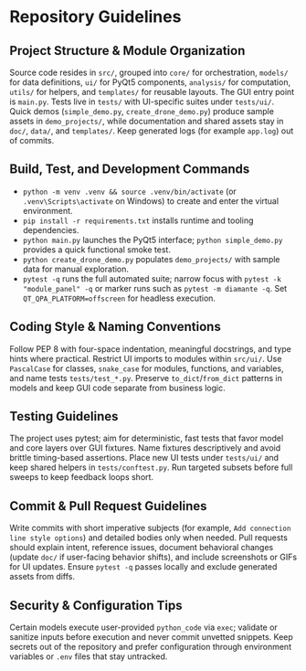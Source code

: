# Repository Guidelines

## Project Structure & Module Organization
Source code resides in `src/`, grouped into `core/` for orchestration, `models/` for data definitions, `ui/` for PyQt5 components, `analysis/` for computation, `utils/` for helpers, and `templates/` for reusable layouts. The GUI entry point is `main.py`. Tests live in `tests/` with UI-specific suites under `tests/ui/`. Quick demos (`simple_demo.py`, `create_drone_demo.py`) produce sample assets in `demo_projects/`, while documentation and shared assets stay in `doc/`, `data/`, and `templates/`. Keep generated logs (for example `app.log`) out of commits.

## Build, Test, and Development Commands
- `python -m venv .venv && source .venv/bin/activate` (or `.venv\Scripts\activate` on Windows) to create and enter the virtual environment.
- `pip install -r requirements.txt` installs runtime and tooling dependencies.
- `python main.py` launches the PyQt5 interface; `python simple_demo.py` provides a quick functional smoke test.
- `python create_drone_demo.py` populates `demo_projects/` with sample data for manual exploration.
- `pytest -q` runs the full automated suite; narrow focus with `pytest -k "module_panel" -q` or marker runs such as `pytest -m diamante -q`. Set `QT_QPA_PLATFORM=offscreen` for headless execution.

## Coding Style & Naming Conventions
Follow PEP 8 with four-space indentation, meaningful docstrings, and type hints where practical. Restrict UI imports to modules within `src/ui/`. Use `PascalCase` for classes, `snake_case` for modules, functions, and variables, and name tests `tests/test_*.py`. Preserve `to_dict`/`from_dict` patterns in models and keep GUI code separate from business logic.

## Testing Guidelines
The project uses pytest; aim for deterministic, fast tests that favor model and core layers over GUI fixtures. Name fixtures descriptively and avoid brittle timing-based assertions. Place new UI tests under `tests/ui/` and keep shared helpers in `tests/conftest.py`. Run targeted subsets before full sweeps to keep feedback loops short.

## Commit & Pull Request Guidelines
Write commits with short imperative subjects (for example, `Add connection line style options`) and detailed bodies only when needed. Pull requests should explain intent, reference issues, document behavioral changes (update `doc/` if user-facing behavior shifts), and include screenshots or GIFs for UI updates. Ensure `pytest -q` passes locally and exclude generated assets from diffs.

## Security & Configuration Tips
Certain models execute user-provided `python_code` via `exec`; validate or sanitize inputs before execution and never commit unvetted snippets. Keep secrets out of the repository and prefer configuration through environment variables or `.env` files that stay untracked.

